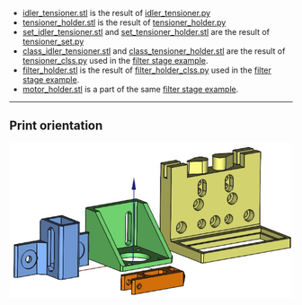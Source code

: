 * [idler_tensioner.stl](idler_tensioner.stl) is the result of [idler_tensioner.py](../src/idler_tensioner.py)
* [tensioner_holder.stl](tensioner_holder.stl) is the result of [tensioner_holder.py](../src/tensioner_holder.py)
* [set_idler_tensioner.stl](set_idler_tensioner.stl) and [set_tensioner_holder.stl](set_tensioner_holder.stl) are the result of [tensioner_set.py](../src/tensioner_set.py)
* [class_idler_tensioner.stl](class_idler_tensioner.stl) and [class_tensioner_holder.stl](class_tensioner_holder.stl) are the result of [tensioner_clss.py](../src/tensioner_clss.py) used in the [filter stage example](../src/filter_stage.py).
* [filter_holder.stl](filter_holder.stl) is the result of [filter_holder_clss.py](../src/filter_holder_clss_clss.py) used in the [filter stage example](../src/filter_stage.py).
* [motor_holder.stl](motor_holder.stl) is a part of the same [filter stage example](../src/filter_stage.py).

---

## Print orientation

![Print orientation](../imgs/filter_stage/filter_stage_printable_parts.jpg)

